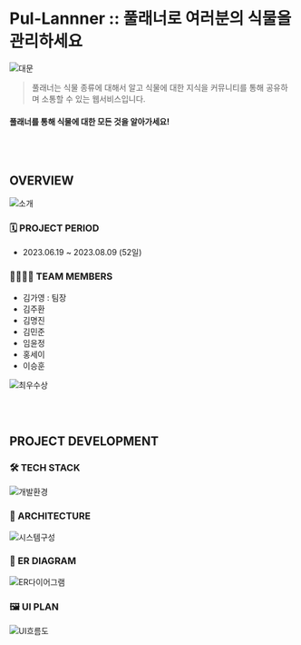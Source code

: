 # Pul-Lannner :: 풀래너로 여러분의 식물을 관리하세요
![대문](https://github.com/Goinging98/Pul-lannner/assets/38778937/3b19d007-930a-429e-b422-ea4b8eefe95c)
> 풀래너는 식물 종류에 대해서 알고 식물에 대한 지식을 커뮤니티를 통해 공유하며 소통할 수 있는 웹서비스입니다.
#### 풀래너를 통해 식물에 대한 모든 것을 알아가세요!
<br/><br/>

## OVERVIEW
![소개](https://github.com/Goinging98/Pul-lannner/assets/38778937/4c1e2818-8719-45fe-9abf-c205fc5819c1)
### 🗓️ PROJECT PERIOD
- 2023.06.19 ~ 2023.08.09 (52일)

### 👨‍👩‍👧‍👧 TEAM MEMBERS
- 김가영 : 팀장
- 김주환
- 김명진
- 김민준
- 임윤정
- 홍세이
- 이승훈<br/>

![최우수상](https://github.com/Goinging98/Pul-lannner/assets/38778937/a87bc6d8-8666-44c7-974e-1f962dfd3ab0)

<br/><br/>

## PROJECT DEVELOPMENT
### 🛠️ TECH STACK
![개발환경](https://github.com/Goinging98/Pul-lannner/assets/38778937/8c79fb24-3de9-4e7e-869c-dccce32f5210)
<br/>
### 📜 ARCHITECTURE
![시스템구성](https://github.com/Goinging98/Pul-lannner/assets/38778937/601cf0d0-4a3b-48a7-88cd-9648486f399a)
<br/>
### 💾 ER DIAGRAM
![ER다이어그램](https://github.com/Goinging98/Pul-lannner/assets/38778937/3bfb62b5-1b1b-4429-9f06-baf68c3d83e3)
<br/>
### 🖼️ UI PLAN
![UI흐름도](https://github.com/Goinging98/Pul-lannner/assets/38778937/4afc5943-4a4b-4bcd-85e0-058d1db1923e)
<br/><br/>

